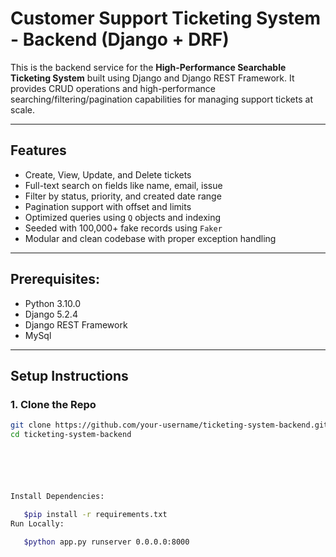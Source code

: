 #  Customer Support Ticketing System - Backend (Django + DRF)

This is the backend service for the **High-Performance Searchable Ticketing System** built using Django and Django REST Framework. It provides CRUD operations and high-performance searching/filtering/pagination capabilities for managing support tickets at scale.

---

##  Features

-  Create, View, Update, and Delete tickets
-  Full-text search on fields like name, email, issue
-  Filter by status, priority, and created date range
-  Pagination support with offset and limits
- Optimized queries using `Q` objects and indexing
-  Seeded with 100,000+ fake records using `Faker`
-  Modular and clean codebase with proper exception handling

---

## Prerequisites:

- Python 3.10.0
- Django 5.2.4
- Django REST Framework
- MySql 
  

---

## Setup Instructions

### 1. Clone the Repo

```bash
git clone https://github.com/your-username/ticketing-system-backend.git
cd ticketing-system-backend






Install Dependencies:

   $pip install -r requirements.txt
Run Locally:

   $python app.py runserver 0.0.0.0:8000
